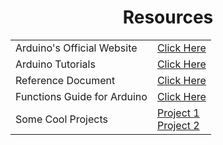 <p align="center">
    <h1 align="center">Resources</h1>
</p>


<table align = "center">
    <tr>
        <td>
            Arduino's Official Website
        </td>
        <td>
            <a href = "https://www.arduino.cc/"> Click Here</a>
        </td> 
    </tr>
    <tr>
        <td>
            Arduino Tutorials
        </td>
        <td>
            <a href = "https://youtube.com/playlist?list=PLGs0VKk2DiYw-L-RibttcvK-WBZm8WLEP"> Click Here</a>
        </td> 
    </tr>
    <tr>
        <td>
            Reference Document
        </td>
        <td>
            <a href = "https://drive.google.com/drive/u/1/folders/1LdrRZulwW1KJDBdon59xowuVLDNjelWe"> Click Here</a>
        </td> 
    </tr>
    <tr>
        <td>
            Functions Guide for Arduino
        </td>
        <td>
            <a href = "https://www.arduino.cc/reference/en/"> Click Here</a>
        </td> 
    </tr>
    <tr>
        <td>
            Some Cool Projects
        </td>
        <td>
            <a href = "https://youtu.be/1n_KjpMfVT0"> Project 1</a><br />
            <a href = "https://youtu.be/W_htP8nbK-k"> Project 2</a>
        </td> 
    </tr>
</table>
